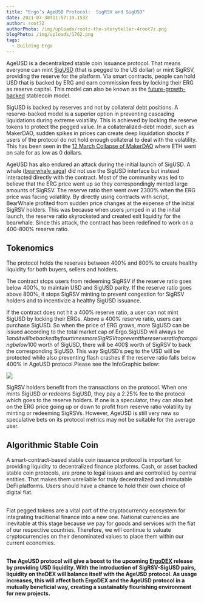 ```yaml
---
title: "Ergo’s AgeUSD Protocol:  SigRSV and SigUSD"
date: 2021-07-30T11:57:19.153Z
author: root7Z
authorPhoto: /img/uploads/rootz-the-storyteller-4root7z.png
blogPhoto: /img/uploads/1762.png
tags:
  - Building Ergo
---
```

<!--StartFragment-->

AgeUSD is a decentralized stable coin issuance protocol. That means everyone can mint [SigUSD](https://sigmausd.io/#/) (that is pegged to the US dollar) or mint SigRSV, providing the reserve for the platform. Via smart contracts, people can hold USD that is backed by ERG and earn commission fees by locking their ERG as reserve capital. This model can also be known as the [future-growth-backed](https://medium.com/reserve-currency/why-another-stablecoin-866f774afede) stablecoin model.



SigUSD is backed by reserves and not by collateral debt positions. A reserve-backed model is a superior option in preventing cascading liquidations during extreme volatility. This is achieved by locking the reserve tokens to protect the pegged value. In a collateralized-debt model, such as MakerDAO, sudden spikes in prices can create deep liquidation shocks if users of the protocol do not hold enough collateral to deal with the volatility. This has been seen in the [12 March Collapse of MakerDAO](https://blog.makerdao.com/the-market-collapse-of-march-12-2020-how-it-impacted-makerdao/) where ETH went on sale for as low as 0 dollars.



AgeUSD has also endured an attack during the initial launch of SigUSD. A whale ([bearwhale saga](https://ergoplatform.org/en/blog/2021-05-13-bearwhale-saga/)) did not use the SigUSD interface but instead interacted directly with the contract. Most of the community was led to believe that the ERG price went up so they correspondingly minted large amounts of SigRSV. The reserve ratio then went over 2300% when the ERG price was facing volatility. By directly using contracts with script, BearWhale profited from sudden price changes at the expense of the initial SigRSV holders. This was because when users jumped in at the initial launch, the reserve ratio skyrocketed and created exit liquidity for the bearwhale. Since this attack, the contract has been redefined to work on a 400-800% reserve ratio.



## Tokenomics

The protocol holds the reserves between 400% and 800% to create healthy liquidity for both buyers, sellers and holders. 



The contract stops users from redeeming SigRSV if the reserve ratio goes below 400%, to maintain USD and SigUSD parity. If the reserve ratio goes above 800%, it stops SigRSV minting to prevent congestion for SigRSV holders and to incentivize a healthy SigUSD issuance.

If the contract does not hit a 400% reserve ratio, a user can not mint SigUSD by locking their ERGs. Above a 400% reserve ratio, users can purchase SigUSD. So when the price of ERG grows, more SigUSD can be issued according to the total market cap of Ergo.SigUSD will always be $1 and it will be backed by four times more SigRSV to prevent the reserve ratio from going below 100%. This makes it equal to a 75% collateralized debt position. If someone mints 100$ worth of SigUSD, there will be 400$ worth of SigRSV to back the corresponding SigUSD. This way SigUSD’s peg to the USD will be protected while also preventing flash crashes if the reserve ratio falls below 400% in AgeUSD protocol.Please see the InfoGraphic below:

![](/img/uploads/sigremeed-purchase.jpg)

SigRSV holders benefit from the transactions on the protocol. When one mints SigUSD or redeems SigUSD, they pay a 2.25% fee to the protocol which goes to the reserve holders. If one is a speculator, they can also bet on the ERG price going up or down to profit from reserve ratio volatility by minting or redeeming SigRSVs. However, AgeUSD is still very new so speculative bets on its protocol metrics may not be suitable for the average user.



<!--StartFragment-->

## Algorithmic Stable Coin



A smart-contract-based stable coin issuance protocol is important for providing liquidity to decentralized finance platforms. Cash, or asset backed stable coin protocols, are prone to legal issues and are controlled by central entities. That makes them unreliable for truly decentralized and immutable DeFi platforms. Users should have a chance to hold their own choice of digital fiat.

\
Fiat pegged tokens are a vital part of the cryptocurrency ecosystem for integrating traditional finance into a new one. National currencies are inevitable at this stage because we pay for goods and services with the fiat of our respective countries. Therefore, we will continue to valuate cryptocurrencies on their denominated values to place them within our current economies. 

**\
The AgeUSD protocol will give a boost to the upcoming [ErgoDEX](https://ergodex.io/) release by providing USD liquidity. With the introduction of SigRSV-SigUSD pairs, liquidity on theDEX will balance itself with the AgeUSD protocol. As usage increases, this will affect both ErgoDEX and the AgeUSD protocol in a mutually beneficial way, creating a sustainably flourishing environment for new projects.**

<!--EndFragment-->

<!--EndFragment-->